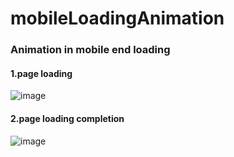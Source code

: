 # mobileLoadingAnimation
### Animation in mobile end loading
#### 1.page loading
![image](https://github.com/tiger986/mobileLoadingAnimation/blob/master/img/1.png)
#### 2.page loading completion
![image](https://github.com/tiger986/mobileLoadingAnimation/blob/master/img/2.png)

